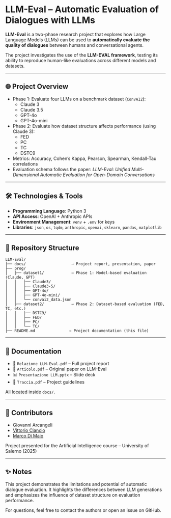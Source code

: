 # LLM-Eval – Automatic Evaluation of Dialogues with LLMs

**LLM-Eval** is a two-phase research project that explores how Large Language Models (LLMs) can be used to **automatically evaluate the quality of dialogues** between humans and conversational agents.

The project investigates the use of the **LLM-EVAL framework**, testing its ability to reproduce human-like evaluations across different models and datasets.

---

## 🌐 Project Overview

- Phase 1: Evaluate four LLMs on a benchmark dataset (`ConvAI2`):
  - Claude 3
  - Claude 3.5
  - GPT-4o
  - GPT-4o-mini
- Phase 2: Evaluate how dataset structure affects performance (using Claude 3):
  - FED
  - PC
  - TC
  - DSTC9
- Metrics: Accuracy, Cohen’s Kappa, Pearson, Spearman, Kendall-Tau correlations
- Evaluation schema follows the paper: *LLM-Eval: Unified Multi-Dimensional Automatic Evaluation for Open-Domain Conversations*

---

## 🛠️ Technologies & Tools

- **Programming Language**: Python 3
- **API Access**: OpenAI + Anthropic APIs
- **Environment Management**: `venv` + `.env` for keys
- **Libraries**: `json`, `os`, `tqdm`, `anthropic`, `openai`, `sklearn`, `pandas`, `matplotlib`

---

## 📁 Repository Structure

```plaintext
LLM-Eval/
├── docs/                    → Project report, presentation, paper
├── prog/
│   ├── dataset1/            → Phase 1: Model-based evaluation (Claude, GPT)
│   │   ├── Claude3/
│   │   ├── Claude3-5/
│   │   ├── GPT-4o/
│   │   ├── GPT-4o-mini/
│   │   └── convai2_data.json
│   ├── dataset2/            → Phase 2: Dataset-based evaluation (FED, TC, etc.)
│   │   ├── DSTC9/
│   │   ├── FED/
│   │   ├── PC/
│   │   └── TC/
├── README.md               → Project documentation (this file)
```

---

## 📄 Documentation

- 📘 `Relazione LLM-Eval.pdf` – Full project report
- 📰 `Articolo.pdf` – Original paper on LLM-Eval
- 📊 `Presentazione LLM.pptx` – Slide deck
- 📝 `Traccia.pdf` – Project guidelines

All located inside `docs/`.

---

## 👥 Contributors

- Giovanni Arcangeli
- [Vittorio Ciancio](https://github.com/VittorioCiancio)
- [Marco Di Maio](https://github.com/Marco210210)

Project presented for the Artificial Intelligence course – University of Salerno (2025)

---

## ✨ Notes

This project demonstrates the limitations and potential of automatic dialogue evaluation. It highlights the differences between LLM generations and emphasizes the influence of dataset structure on evaluation performance.

For questions, feel free to contact the authors or open an issue on GitHub.